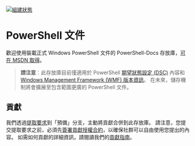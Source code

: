[![組建狀態](https://ci.appveyor.com/api/projects/status/onshefxnc4g4pv87/branch/staging?svg=true)](https://ci.appveyor.com/project/PowerShell/powershell-docs/branch/staging)

# <a name="powershell-documentation"></a>PowerShell 文件

歡迎使用裝載正式 Windows PowerShell 文件的 PowerShell-Docs 存放庫，[可在 MSDN 取得](https://msdn.microsoft.com/powershell/dsc/overview)。 

> **請注意**︰此存放庫目前僅適用於 PowerShell [期望狀態設定 (DSC)](https://msdn.microsoft.com/en-us/powershell/dsc/overview) 內容和 [Windows Management Framework (WMF) 版本資訊](https://msdn.microsoft.com/en-us/powershell/wmf/releasenotes)。 在未來，儲存機制將會擴展至包含範圍更廣的 PowerShell 文件。 

## <a name="contributing"></a>貢獻

我們透過[提取要求](https://help.github.com/articles/using-pull-requests/)到「預備」分支，主動將貢獻合併到此存放庫。 請注意，您提交提取要求之前，必須先[簽署貢獻授權合約](https://cla.microsoft.com/)，以確保社群可以自由使用您提出的內容。
如需如何貢獻的詳細資訊，請閱讀我們的[貢獻指南](CONTRIBUTING.md)。
